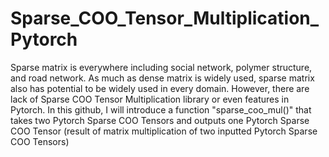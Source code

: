 # Sparse_COO_Tensor_Multiplication_Pytorch

Sparse matrix is everywhere including social network, polymer structure, and road network. As much as dense matrix is widely used, sparse matrix also has potential to be widely used in every domain. However, there are lack of Sparse COO Tensor Multiplication library or even features in Pytorch. In this github, I will introduce a function "sparse_coo_mul()" that takes two Pytorch Sparse COO Tensors and outputs one Pytorch Sparse COO Tensor (result of matrix multiplication of two inputted Pytorch Sparse COO Tensors)

